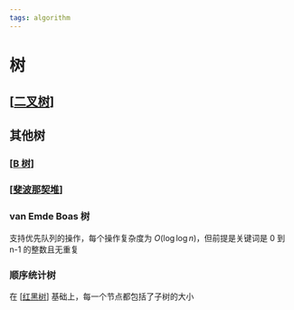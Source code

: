 ```yaml
---
tags: algorithm
---
```

# 树

## [[二叉树]]

## 其他树

### [[B 树]]

### [[斐波那契堆]]

### van Emde Boas 树

支持优先队列的操作，每个操作复杂度为 $O(\log \log n)$，但前提是关键词是 0 到 n-1 的整数且无重复

### 顺序统计树

在 [[红黑树]] 基础上，每一个节点都包括了子树的大小

[//begin]: # "Autogenerated link references for markdown compatibility"
[二叉树]: 二叉树.md "二叉树"
[B 树]: <B 树.md> "B 树"
[斐波那契堆]: 斐波那契堆.md "斐波那契堆"
[红黑树]: 红黑树.md "红黑树"
[//end]: # "Autogenerated link references"
